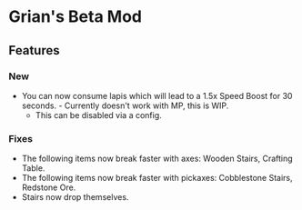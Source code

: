 # Grian's Beta Mod

## Features

### New
- You can now consume lapis which will lead to a 1.5x Speed Boost for 30 seconds. - Currently doesn't work with MP, this is WIP.
    - This can be disabled via a config.

### Fixes
- The following items now break faster with axes: Wooden Stairs, Crafting Table.
- The following items now break faster with pickaxes: Cobblestone Stairs, Redstone Ore.
- Stairs now drop themselves.
